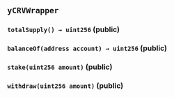 ## `yCRVWrapper`






### `totalSupply() → uint256` (public)





### `balanceOf(address account) → uint256` (public)





### `stake(uint256 amount)` (public)





### `withdraw(uint256 amount)` (public)






